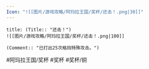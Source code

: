 ```yaml
---
Icon: "![[图片/游戏攻略/阿玛拉王国/奖杯/还击！.png|30]]"
---
```

```ad-common-bronze-trophy
title: (Title:: "还击！")
![[图片/游戏攻略/阿玛拉王国/奖杯/还击！.png|100]]

(Comment:: "已打出25次格挡特殊攻击。")
```

#阿玛拉王国/奖杯 #奖杯 #奖杯/铜
